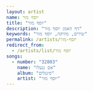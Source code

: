 ```yaml
---
layout: artist
name: יוסף מור
title: "יוסף מור"
description: "דף האמן יוסף מור"
keywords: "שירים, מוזיקה, יוסף מור"
permalink: /artists/יוסף-מור
redirect_from:
  - /artists/list/יוסף מור
songs:
  - number: "32803"
    name: "אם ננעלו"
    album: "סינגלים"
    artist: "יוסף מור"
---
```

